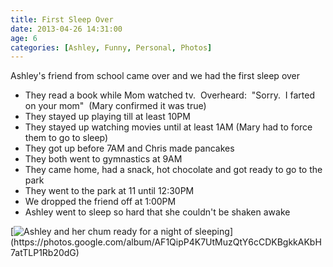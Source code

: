 ```yaml
---
title: First Sleep Over
date: 2013-04-26 14:31:00
age: 6
categories: [Ashley, Funny, Personal, Photos]
---
```

Ashley's friend from school came over and we had the first sleep over
<ul>
	<li><span style="line-height: 13px;">They read a book while Mom watched tv.  Overheard:  "Sorry.  I farted on your mom"  (Mary confirmed it was true)</span></li>
	<li>They stayed up playing till at least 10PM</li>
	<li>They stayed up watching movies until at least 1AM (Mary had to force them to go to sleep)</li>
	<li>They got up before 7AM and Chris made pancakes</li>
	<li>They both went to gymnastics at 9AM</li>
	<li>They came home, had a snack, hot chocolate and got ready to go to the park</li>
	<li>They went to the park at 11 until 12:30PM</li>
	<li>We dropped the friend off at 1:00PM</li>
	<li>Ashley went to sleep so hard that she couldn't be shaken awake</li>
</ul>
[<img src="https://lh3.googleusercontent.com/kEkxT8U89XtiAP2qCwf3AsH8Nr95kWp7_POqhZet0XwTx-LupbRRfWpnIk84Fp3BF6iHEuACzRwulNcd5cPuqUDR_aIUb31jGwyrQXlbqgtyrSskdKzuocVHxs0on5LuE8iznNeVPSrIWNVi5UZ5sLrNhXhOzdQrA_f5SpDSmJ37-wh_KHoZDLYn7kfeYpSHbtgE_4dOnQ6QqjmuWqvRCE_H4YQXDqS6UUo6LfY8y3GjU--DMt6vnKy14C8Cg9LdXkpg43udUmlqAtDorn7vGGi4BQn910zuvU_Esrec5xuy6T3Ydap8wjvnrhOOH_MC6cE7_2O_XkU7R9tjvBQRxb73Wy5tddM52Ln1A0SDGuIU2meZczSyac4I3dk8B8ryXecB6JR6Tc7Lvq1oBPf0qaIQTvEkgnWzu51BzhAZekDk9S2vZhMTlugf87wQMRjQvqjxenBMZ6CcOTPSABonGIjo3tor6svskgX1qsxIuGpGEYwSKaxm3xVsxcHpYCfSI14zgxfwYGFGndk4IdjRoyKTMpOCasRoMcLDhNu0bZEgDs8IefS2nJIHHPSF5iVGZ4llb5RoF94tsg63-Yz4HDXOcwqWNWGwpO-Uwi2_h_aVHFsNU7G-Ab5V10XUIdHOfIm0M0YAQ9XAa_tBlRG6XpPS=w1698-h1273-no" alt="Ashley and her chum ready for a night of sleeping" class="wyseguys-album"/>](https://photos.google.com/album/AF1QipP4K7UtMuzQtY6cCDKBgkkAKbH7atTLP1Rb20dG)
